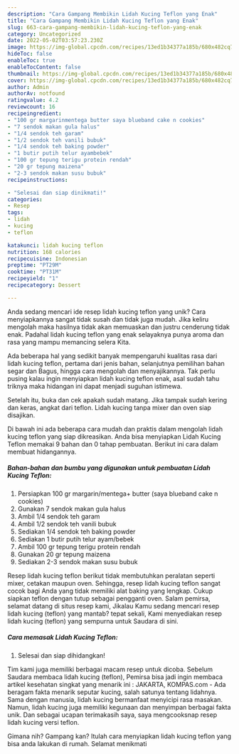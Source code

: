 ```yaml
---
description: "Cara Gampang Membikin Lidah Kucing Teflon yang Enak"
title: "Cara Gampang Membikin Lidah Kucing Teflon yang Enak"
slug: 663-cara-gampang-membikin-lidah-kucing-teflon-yang-enak
category: Uncategorized
date: 2022-05-02T03:57:23.230Z
image: https://img-global.cpcdn.com/recipes/13ed1b34377a185b/680x482cq70/lidah-kucing-teflon-foto-resep-utama.jpg
hideToc: false
enableToc: true
enableTocContent: false
thumbnail: https://img-global.cpcdn.com/recipes/13ed1b34377a185b/680x482cq70/lidah-kucing-teflon-foto-resep-utama.jpg
cover: https://img-global.cpcdn.com/recipes/13ed1b34377a185b/680x482cq70/lidah-kucing-teflon-foto-resep-utama.jpg
author: Admin
authorAv: notfound
ratingvalue: 4.2
reviewcount: 16
recipeingredient:
- "100 gr margarinmentega butter saya blueband cake n cookies"
- "7 sendok makan gula halus"
- "1/4 sendok teh garam"
- "1/2 sendok teh vanili bubuk"
- "1/4 sendok teh baking powder"
- "1 butir putih telur ayambebek"
- "100 gr tepung terigu protein rendah"
- "20 gr tepung maizena"
- "2-3 sendok makan susu bubuk"
recipeinstructions:

- "Selesai dan siap dinikmati!"
categories:
- Resep
tags:
- lidah
- kucing
- teflon

katakunci: lidah kucing teflon 
nutrition: 168 calories
recipecuisine: Indonesian
preptime: "PT29M"
cooktime: "PT31M"
recipeyield: "1"
recipecategory: Dessert

---
```





Anda sedang mencari ide resep lidah kucing teflon yang unik? Cara menyiapkannya sangat tidak susah dan tidak juga mudah. Jika keliru mengolah maka hasilnya tidak akan memuaskan dan justru cenderung tidak enak. Padahal lidah kucing teflon yang enak selayaknya punya aroma dan rasa yang mampu memancing selera Kita.





Ada beberapa hal yang sedikit banyak mempengaruhi kualitas rasa dari lidah kucing teflon, pertama dari jenis bahan, selanjutnya pemilihan bahan segar dan Bagus, hingga cara mengolah dan menyajikannya. Tak perlu pusing kalau ingin menyiapkan lidah kucing teflon enak,      asal sudah tahu triknya maka hidangan ini dapat menjadi suguhan istimewa.














Setelah itu, buka dan cek apakah sudah matang. Jika tampak sudah kering dan keras, angkat dari teflon. Lidah kucing tanpa mixer dan oven siap disajikan.






Di bawah ini ada beberapa cara mudah dan praktis dalam mengolah lidah kucing teflon yang siap dikreasikan. Anda bisa menyiapkan Lidah Kucing Teflon memakai 9 bahan dan 0 tahap pembuatan. Berikut ini cara dalam membuat hidangannya.

<!--inarticleads1-->

##### Bahan-bahan dan bumbu yang digunakan untuk pembuatan Lidah Kucing Teflon:

1. Persiapkan 100 gr margarin/mentega+ butter (saya blueband cake n cookies)
1. Gunakan 7 sendok makan gula halus
1. Ambil 1/4 sendok teh garam
1. Ambil 1/2 sendok teh vanili bubuk
1. Sediakan 1/4 sendok teh baking powder
1. Sediakan 1 butir putih telur ayam/bebek
1. Ambil 100 gr tepung terigu protein rendah
1. Gunakan 20 gr tepung maizena
1. Sediakan 2-3 sendok makan susu bubuk


Resep lidah kucing teflon berikut tidak membutuhkan peralatan seperti mixer, cetakan maupun oven. Sehingga, resep lidah kucing teflon sangat cocok bagi Anda yang tidak memiliki alat baking yang lengkap. Cukup siapkan teflon dengan tutup sebagai pengganti oven. Salam pemirsa, selamat datang di situs resep kami, Jikalau Kamu sedang mencari resep lidah kucing (teflon) yang mantab? tepat sekali, Kami menyediakan resep lidah kucing (teflon) yang sempurna untuk Saudara di sini. 

<!--inarticleads2-->

##### Cara memasak Lidah Kucing Teflon:


1. Selesai dan siap dihidangkan!

Tim kami juga memiliki berbagai macam resep untuk dicoba. Sebelum Saudara membaca lidah kucing (teflon), Pemirsa bisa jadi ingin membaca artikel kesehatan singkat yang menarik ini : JAKARTA, KOMPAS.com - Ada beragam fakta menarik seputar kucing, salah satunya tentang lidahnya. Sama dengan manusia, lidah kucing bermanfaat menyicipi rasa masakan. Namun, lidah kucing juga memiliki kegunaan dan menyimpan berbagai fakta unik. Dan sebagai ucapan terimakasih saya, saya mengcooksnap resep lidah kucing versi teflon. 

Gimana nih? Gampang kan? Itulah cara menyiapkan lidah kucing teflon yang bisa anda lakukan di rumah. Selamat menikmati
